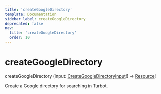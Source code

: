 ```yaml
---
title: 'createGoogleDirectory'
template: Documentation
sidebar_label: createGoogleDirectory
deprecated: false
nav:
  title: 'createGoogleDirectory'
  order: 10
---
```


# createGoogleDirectory

<div className="pb-4 font-roboto-slab text-lg"><span className="font-bold">createGoogleDirectory</span> <span style={{'fontWeight':400,'fontSize':'0.85em'}}>(input: <a href="/guardrails/docs/reference/graphql/input/CreateGoogleDirectoryInput">CreateGoogleDirectoryInput</a>!) &rarr; <a href="/guardrails/docs/reference/graphql/object/Resource">Resource</a>!</span>
</div>



Create a Google directory for searching in Turbot.